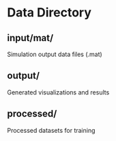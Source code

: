 # Data Directory

## input/mat/
Simulation output data files (.mat)

## output/
Generated visualizations and results

## processed/
Processed datasets for training
